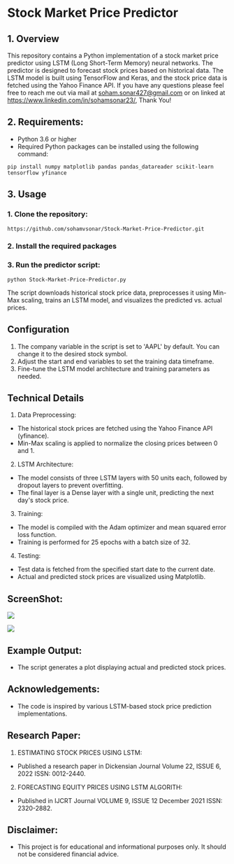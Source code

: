 
# Stock Market Price Predictor

## 1. Overview

This repository contains a Python implementation of a stock market price predictor using LSTM (Long Short-Term Memory) neural networks. The predictor is designed to forecast stock prices based on historical data. The LSTM model is built using TensorFlow and Keras, and the stock price data is fetched using the Yahoo Finance API. If you have any questions please feel free to reach me out via mail at soham.sonar427@gmail.com or on linked at https://www.linkedin.com/in/sohamsonar23/, Thank You!


## 2. Requirements:

- Python 3.6 or higher
- Required Python packages can be installed using the following command:

``` pip install numpy matplotlib pandas pandas_datareader scikit-learn tensorflow yfinance ```

## 3. Usage

### 1. Clone the repository:
``` https://github.com/sohamvsonar/Stock-Market-Price-Predictor.git ```
### 2. Install the required packages

### 3. Run the predictor script:
``` python Stock-Market-Price-Predictor.py ```

The script downloads historical stock price data, preprocesses it using Min-Max scaling, trains an LSTM model, and visualizes the predicted vs. actual prices.

## Configuration
1. The company variable in the script is set to 'AAPL' by default. You can change it to the desired stock symbol.
2. Adjust the start and end variables to set the training data timeframe.
3. Fine-tune the LSTM model architecture and training parameters as needed.

## Technical Details
1. Data Preprocessing:
-   The historical stock prices are fetched using the Yahoo Finance API (yfinance).
-   Min-Max scaling is applied to normalize the closing prices between 0 and 1.

2. LSTM Architecture:
-   The model consists of three LSTM layers with 50 units each, followed by dropout layers to prevent overfitting.
-   The final layer is a Dense layer with a single unit, predicting the next day's stock price.

3. Training:
-   The model is compiled with the Adam optimizer and mean squared error loss function.
-   Training is performed for 25 epochs with a batch size of 32.

4. Testing:
-   Test data is fetched from the specified start date to the current date.
-   Actual and predicted stock prices are visualized using Matplotlib.

## ScreenShot:
![](https://github.com/sohamsonar427/Stock-Market-Price-Predictor/blob/main/Screenshots/SS.jpg)

![](https://github.com/sohamsonar427/Stock-Market-Price-Predictor/blob/main/Screenshots/SS1.jpg)

## Example Output:
-   The script generates a plot displaying actual and predicted stock prices.

## Acknowledgements:
-   The code is inspired by various LSTM-based stock price prediction implementations.

## Research Paper:
1. ESTIMATING STOCK PRICES USING LSTM:
-   Published a research paper in Dickensian Journal Volume 22, ISSUE 6, 2022 ISSN: 0012-2440.
2. FORECASTING EQUITY PRICES USING LSTM ALGORITH:
-   Published in IJCRT Journal VOLUME 9, ISSUE 12 December 2021 ISSN: 
2320-2882.

## Disclaimer:
-   This project is for educational and informational purposes only. It should not be considered financial advice.

